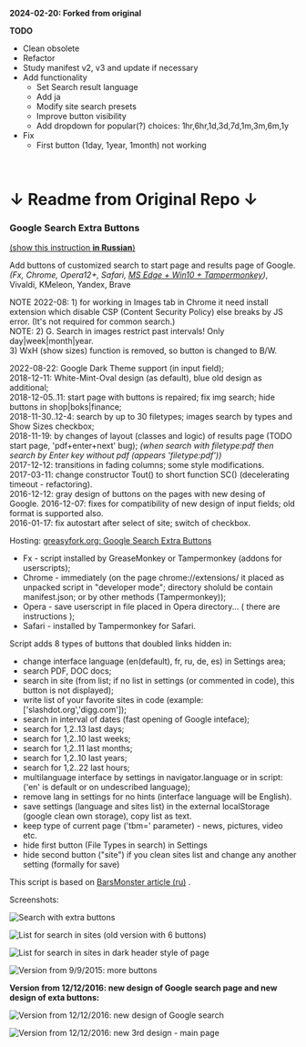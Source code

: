 **2024-02-20: Forked from original**

__TODO__
- Clean obsolete
- Refactor
- Study manifest v2, v3 and update if necessary
- Add functionality
  - Set Search result language
  - Add ja
  - Modify site search presets
  - Improve button visibility
  - Add dropdown for popular(?) choices: 1hr,6hr,1d,3d,7d,1m,3m,6m,1y
- Fix
  - First button (1day, 1year, 1month) not working
<br />

# &#8595; Readme from Original Repo &#8595;

### Google Search Extra Buttons

[(show this instruction **in Russian**)](readmeRu.md)

Add buttons of customized search to start page and results page of Google.<br>
*(Fx, Chrome, Opera12+, Safari, [MS Edge + Win10 + Tampermonkey](https://greasyfork.org/ru/forum/discussion/6048/x))*, Vivaldi, KMeleon, Yandex, Brave

NOTE 2022-08: 1) for working in Images tab in Chrome it need install extension whiсh disable CSP (Content Security Policy) else breaks by JS error. (It's not required for common search.)<br>
NOTE: 2) G. Search in images restrict past intervals! Only day|week|month|year.<br>
      3) WxH (show sizes) function is removed, so button is changed to B/W.

2022-08-22: Google Dark Theme support (in input field);<br>
2018-12-11: White-Mint-Oval design (as default), blue old design as additional;<br>
2018-12-05..11: start page with buttons is repaired; fix img search; hide buttons in shop|boks|finance;<br>
2018-11-30..12-4: search by up to 30 filetypes; images search by types and Show Sizes checkbox;<br>
2018-11-19: by changes of layout (classes and logic) of results page (TODO start page, 'pdf+enter+next' bug); _(when search with filetype:pdf then search by Enter key without pdf (appears 'filetype:pdf'))_<br>
2017-12-12: transitions in fading columns; some style modifications.<br>
2017-03-11: change constructor Tout() to short function SC() (decelerating timeout - refactoring).<br>
2016-12-12: gray design of buttons on the pages with new desing of Google.
2016-12-07: fixes for compatibility of new design of input fields; old format is supported also.<br>
2016-01-17: fix autostart after select of site; switch of checkbox.

Hosting: [greasyfork.org: Google Search Extra Buttons](https://greasyfork.org/en/scripts/7543-google-search-extra-buttons)

* Fx - script installed by GreaseMonkey or Tampermonkey (addons for userscripts);
* Chrome - immediately (on the page chrome://extensions/ it placed as unpacked script in "developer mode"; directory sholuld be contain manifest.json; or by other methods (Tampermonkey));
* Opera - save userscript in file placed in Opera directory... ( there are instructions );
* Safari - installed by Tampermonkey for Safari.

Script adds 8 types of buttons that doubled links hidden in:

* change interface language (en(default), fr, ru, de, es) in Settings area;
* search PDF, DOC docs;
* search in site (from list; if no list in settings (or commented in code), this button is not displayed);
* write list of your favorite sites in code (example: ['slashdot.org','digg.com']);
* search in interval of dates (fast opening of Google inteface);
* search for 1,2..13 last days;
* search for 1,2..10 last weeks;
* search for 1,2..11 last months;
* search for 1,2..10 last years;
* search for 1,2..22 last hours;
* multilanguage interface by settings in navigator.language or in script: ('en' is default or on undescribed language);
* remove lang in settings for no hints (interface language will be English).
* save settings (language and sites list) in the external localStorage (google clean own storage), copy list as text.
* keep type of current page ('tbm=' parameter) - news, pictures, video etc.
* hide first button (File Types in search) in Settings
* hide second button ("site") if you clean sites list and change any another setting (formally for save)

This script is based on [BarsMonster article (ru)](http://habrahabr.ru/post/179367/) .

Screenshots:

![Search with extra buttons](https://greasyfork.org/system/screenshots/screenshots/000/000/015/original/googleSearchExtraButtons-20150118-031446.png?14215417344)

![List for search in sites (old version with 6 buttons)](https://raw.githubusercontent.com/spmbt/googleSearchExtraButtons/master/googleSearchExtraButt20150218-white.png)

![List for search in sites in dark header style of page](https://raw.githubusercontent.com/spmbt/googleSearchExtraButtons/master/googleSearchExtraButt20150218-dark.png)

![Version from 9/9/2015: more buttons](https://raw.githubusercontent.com/spmbt/googleSearchExtraButtons/master/20150909-googleSearchExtra123week.png)

**Version from 12/12/2016: new design of Google search page and new design of exta buttons:**

![Version from 12/12/2016: new design of Google search](https://raw.githubusercontent.com/spmbt/googleSearchExtraButtons/master/2016-12-12_searchNewDesign3.png)

![Version from 12/12/2016: new 3rd design - main page](https://raw.githubusercontent.com/spmbt/googleSearchExtraButtons/master/2016-12-12_searchStartNewDes3.png)
